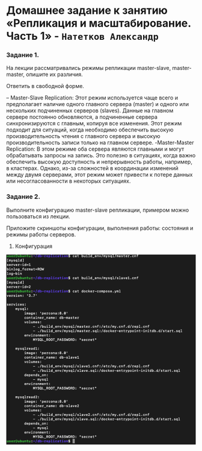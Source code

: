 # Домашнее задание к занятию «Репликация и масштабирование. Часть 1» - `Натетков Александр`



### Задание 1. 

На лекции рассматривались режимы репликации master-slave, master-master, опишите их различия.

Ответить в свободной форме.




– Master-Slave Replication: Этот режим используется чаще всего и предполагает наличие одного главного сервера (master) и одного или нескольких подчиненных серверов (slaves).
Данные на главном сервере постоянно обновляются, а подчиненные сервера синхронизируются с главным, копируя все изменения.
Этот режим подходит для ситуаций, когда необходимо обеспечить высокую производительность чтения с главного сервера и высокую производительность записи только на главном сервере.
-Master-Master Replication: В этом режиме оба сервера являются главными и могут обрабатывать запросы на запись. Это полезно в ситуациях, когда важно обеспечить высокую доступность и непрерывность работы, например, в кластерах. Однако, из-за сложностей в координации изменений между двумя серверами, этот режим может привести к потере данных или несогласованности в некоторых ситуациях.


### Задание 2.

Выполните конфигурацию master-slave репликации, примером можно пользоваться из лекции.

Приложите скриншоты конфигурации, выполнения работы: состояния и режимы работы серверов.

1. Конфигурация

![Конфигурация](https://github.com/karapuze/gitlab-hw/blob/main/img/Снимок%20экрана%202023-12-01%20в%2012.57.10.png)
